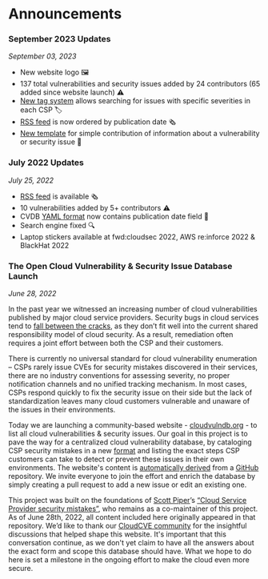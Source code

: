 # Announcements 

### September 2023 Updates
*September 03, 2023*

* New website logo 🖼️
* 137 total vulnerabilities and security issues added by 24 contributors (65 added since website launch) ⚠️
* [New tag system](https://www.cloudvulndb.org/results?tags=Azure,High) allows searching for issues with specific severities in each CSP 🏷️
* [RSS feed](https://www.cloudvulndb.org/rss/feed.xml) is now ordered by publication date 🗞
* [New template](https://github.com/wiz-sec/open-cvdb/issues/new?assignees=&labels=addition&projects=&template=contribution-template.md&title=%5BContribution%5D+Add+security+issue+or+vulnerability) for simple contribution of information about a vulnerability or security issue 🐛

### July 2022 Updates
*July 25, 2022*

* [RSS feed](https://www.cloudvulndb.org/rss/feed.xml) is available 🗞
* 10 vulnerabilities added by 5+ contributors ⚠️ 
* CVDB [YAML format](https://github.com/wiz-sec/open-cvdb/blob/main/pages/sample.yaml) now contains publication date field 📆 
* Search engine fixed 🔍
* Laptop stickers available at fwd:cloudsec 2022, AWS re:inforce 2022 & BlackHat 2022

### The Open Cloud Vulnerability & Security Issue Database Launch
*June 28, 2022*

In the past year we witnessed an increasing number of cloud vulnerabilities published by major cloud service providers. Security bugs in cloud services tend to [fall between the cracks](https://www.wiz.io/blog/security-industry-call-to-action-we-need-a-cloud-vulnerability-database/), as they don’t fit well into the current shared responsibility model of cloud security. As a result, remediation often requires a joint effort between both the CSP and their customers.

There is currently no universal standard for cloud vulnerability enumeration – CSPs rarely issue CVEs for security mistakes discovered in their services, there are no industry conventions for assessing severity, no proper notification channels and no unified tracking mechanism. In most cases, CSPs respond quickly to fix the security issue on their side but the lack of standardization leaves many cloud customers vulnerable and unaware of the issues in their environments. 

Today we are launching a community-based website - [cloudvulndb.org](https://cloudvulndb.org/) - to list all cloud vulnerabilities & security issues. Our goal in this project is to pave the way for a centralized cloud vulnerability database, by cataloging CSP security mistakes in a new [format](https://github.com/wiz-sec/open-cvdb/blob/main/pages/sample.yaml) and listing the exact steps CSP customers can take to detect or prevent these issues in their own environments. The website's content is [automatically derived](https://github.com/wiz-sec/open-cvdb/blob/main/webscheme.png) from a [GitHub](https://github.com/wiz-sec/open-cvdb) repository. We invite everyone to join the effort and enrich the database by simply creating a pull request to add a new issue or edit an existing one.

This project was built on the foundations of [Scott Piper](https://twitter.com/0xdabbad00)’s [“Cloud Service Provider security mistakes”](https://github.com/SummitRoute/csp_security_mistakes), who remains as a co-maintainer of this project. As of June 28th, 2022, all content included here originally appeared in that repository. We’d like to thank our [CloudCVE community](https://join.slack.com/t/cloud-cve-db/shared_invite/zt-y38smqmo-V~d4hEr_stQErVCNx1OkMA) for the insightful discussions that helped shape this website. It's important that this conversation continue, as we don't yet claim to have all the answers about the exact form and scope this database should have. What we hope to do here is set a milestone in the ongoing effort to make the cloud even more secure.
